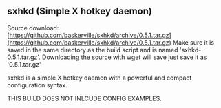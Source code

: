sxhkd (Simple X hotkey daemon)
------------------------------

Source download: [https://github.com/baskerville/sxhkd/archive/0.5.1.tar.gz](https://github.com/baskerville/sxhkd/archive/0.5.1.tar.gz)
Make sure it is saved in the same directory as the build script and is named 'sxhkd-0.5.1.tar.gz'. Downloading the source with wget
will save just save it as '0.5.1.tar.gz'

sxhkd is a simple X hotkey daemon with a powerful 
and compact configuration syntax.

THIS BUILD DOES NOT INLCUDE CONFIG EXAMPLES.

